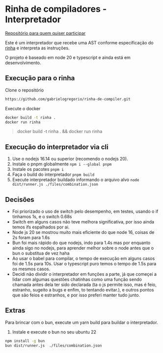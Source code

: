 # Rinha de compiladores - Interpretador

[Repositório para quem quiser participar](https://github.com/aripiprazole/rinha-de-compiler)

Este é um interpretador que recebe uma AST conforme especificação do [rinha](https://github.com/aripiprazole/rinha-de-compiler) e interpreta as instruções.

O projeto é baseado em node 20 e typescript e ainda está em desenvolvimento.

## Execução para o rinha

Clone o repositório

```bash
https://github.com/gabrielogregorio/rinha-de-compiler.git
```

Execute o docker

```bash
docker build -t rinha .
docker run rinha
```

> docker build -t rinha . && docker run rinha



## Execução do interpretador via cli

1. Use o nodejs 16.14 ou superior (recomendo o nodejs 20).
2. Instale o pnpm globalmente `npm i --global pnpm`
3. Instale os pacotes `pnpm i`
4. Faça o build do interpretador `pnpm build`
5. Execute interpretador buildado informando o arquivo alvo `node dist/runner.js ./files/combination.json`


## Decisões
- Foi priorizado o uso de switch pelo desempenho, em testes, usando o if tinhamos 1s, e o switch 0.68s
- Switch em alguns casos não teve melhora significativa, por isso ainda temos ifs espalhados por ai.
- Node js 20 se mostrou muito mais eficiente do que node 16, coisas de 2s foram para 1.6s
- Bun foi mais rápido do que nodejs, indo para 1.4s mas por enquanto ainda sigo no nodejs, para aprender melhor sobre o node antes que o bun o substitua de vez haha
- Ao usar o babel para compilar, o tempo de execução em alguns casos foi de 1.5s para 10s. Usar o typescript puro temos o tempo de 1.5s para os mesmos casos.
- Decidi não dividir o interpretador em funções a parte, já que começei a lidar com algumas questões chatinhas como uma função sendo chamada antes dela ter sido declarada (ta o js permite isso, mas é feio, estranho, sugeito a bugs e enfim, to tentando evitar.), e outros pontos que são feios e estranhos, e por isso preferi manter tudo junto.

## Extras

Para brincar com o bun, execute um yarn build para buildar o interpretador.

1. Instale e execute o bun no seu ubuntu 22

```bash
npm install -g bun
bun dist/runner.js  ./files/combination.json
```

